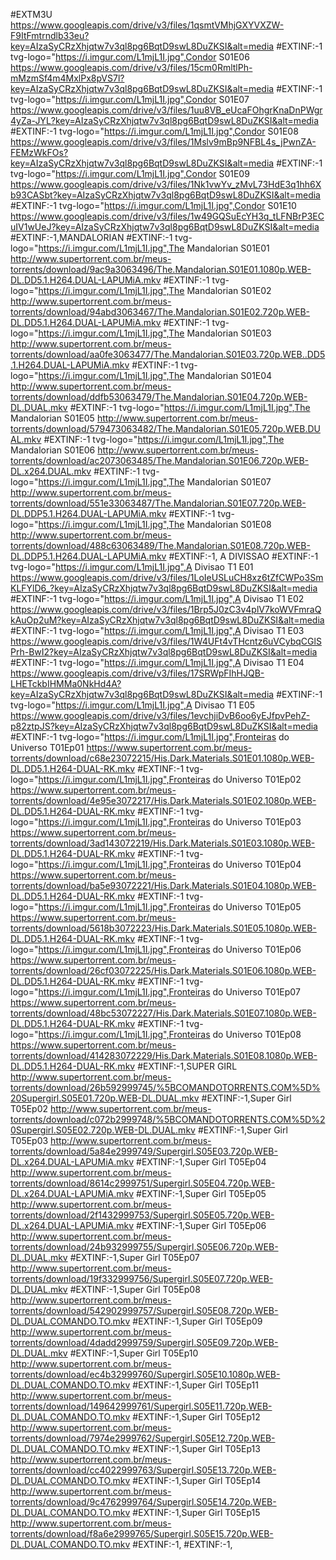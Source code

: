 #EXTM3U
https://www.googleapis.com/drive/v3/files/1qsmtVMhjGXYVXZW-F9ItFmtrndlb33eu?key=AIzaSyCRzXhjqtw7v3ql8pg6BqtD9swL8DuZKSI&alt=media
#EXTINF:-1 tvg-logo="https://i.imgur.com/L1mjL1I.jpg",Condor S01E06
https://www.googleapis.com/drive/v3/files/15cm0RmltlPh-mMzmSf4m4MxlPx8pVS7l?key=AIzaSyCRzXhjqtw7v3ql8pg6BqtD9swL8DuZKSI&alt=media
#EXTINF:-1 tvg-logo="https://i.imgur.com/L1mjL1I.jpg",Condor S01E07
https://www.googleapis.com/drive/v3/files/1uu8VB_eUcaFOhgrKnaDnPWgr4yZa-JYL?key=AIzaSyCRzXhjqtw7v3ql8pg6BqtD9swL8DuZKSI&alt=media
#EXTINF:-1 tvg-logo="https://i.imgur.com/L1mjL1I.jpg",Condor S01E08
https://www.googleapis.com/drive/v3/files/1Mslv9mBp9NFBL4s_jPwnZA-FEMzWkFOs?key=AIzaSyCRzXhjqtw7v3ql8pg6BqtD9swL8DuZKSI&alt=media
#EXTINF:-1 tvg-logo="https://i.imgur.com/L1mjL1I.jpg",Condor S01E09
https://www.googleapis.com/drive/v3/files/1Nk1vwYv_zMvL73HdE3q1hh6Xb93CASbt?key=AIzaSyCRzXhjqtw7v3ql8pg6BqtD9swL8DuZKSI&alt=media
#EXTINF:-1 tvg-logo="https://i.imgur.com/L1mjL1I.jpg",Condor S01E10
https://www.googleapis.com/drive/v3/files/1w49GQSuEcYH3q_tLFNBrP3ECuIV1wUeJ?key=AIzaSyCRzXhjqtw7v3ql8pg6BqtD9swL8DuZKSI&alt=media
#EXTINF:-1,MANDALORIAN
#EXTINF:-1 tvg-logo="https://i.imgur.com/L1mjL1I.jpg",The Mandalorian S01E01
http://www.supertorrent.com.br/meus-torrents/download/9ac9a3063496/The.Mandalorian.S01E01.1080p.WEB-DL.DD5.1.H264.DUAL-LAPUMiA.mkv
#EXTINF:-1 tvg-logo="https://i.imgur.com/L1mjL1I.jpg",The Mandalorian S01E02
http://www.supertorrent.com.br/meus-torrents/download/94abd3063467/The.Mandalorian.S01E02.720p.WEB-DL.DD5.1.H264.DUAL-LAPUMiA.mkv
#EXTINF:-1 tvg-logo="https://i.imgur.com/L1mjL1I.jpg",The Mandalorian S01E03
http://www.supertorrent.com.br/meus-torrents/download/aa0fe3063477/The.Mandalorian.S01E03.720p.WEB..DD5.1.H264.DUAL-LAPUMiA.mkv
#EXTINF:-1 tvg-logo="https://i.imgur.com/L1mjL1I.jpg",The Mandalorian S01E04
http://www.supertorrent.com.br/meus-torrents/download/ddfb53063479/The.Mandalorian.S01E04.720p.WEB-DL.DUAL.mkv
#EXTINF:-1 tvg-logo="https://i.imgur.com/L1mjL1I.jpg",The Mandalorian S01E05
http://www.supertorrent.com.br/meus-torrents/download/579473063482/The.Mandalorian.S01E05.720p.WEB.DUAL.mkv
#EXTINF:-1 tvg-logo="https://i.imgur.com/L1mjL1I.jpg",The Mandalorian S01E06
http://www.supertorrent.com.br/meus-torrents/download/ac2073063485/The.Mandalorian.S01E06.720p.WEB-DL.x264.DUAL.mkv
#EXTINF:-1 tvg-logo="https://i.imgur.com/L1mjL1I.jpg",The Mandalorian S01E07
http://www.supertorrent.com.br/meus-torrents/download/551e33063487/The.Mandalorian.S01E07.720p.WEB-DL.DDP5.1.H264.DUAL-LAPUMiA.mkv
#EXTINF:-1 tvg-logo="https://i.imgur.com/L1mjL1I.jpg",The Mandalorian S01E08
http://www.supertorrent.com.br/meus-torrents/download/488c63063489/The.Mandalorian.S01E08.720p.WEB-DL.DDP5.1.H264.DUAL-LAPUMiA.mkv
#EXTINF:-1, A DIVISSAO
#EXTINF:-1 tvg-logo="https://i.imgur.com/L1mjL1I.jpg",A Divisao T1 E01
https://www.googleapis.com/drive/v3/files/1LoIeUSLuCH8xz6tZfCWPo3SmKLFYlD6_?key=AIzaSyCRzXhjqtw7v3ql8pg6BqtD9swL8DuZKSI&alt=media
#EXTINF:-1 tvg-logo="https://i.imgur.com/L1mjL1I.jpg",A Divisao T1 E02
https://www.googleapis.com/drive/v3/files/1Brp5J0zC3v4plV7koWVFmraQkAuOp2uM?key=AIzaSyCRzXhjqtw7v3ql8pg6BqtD9swL8DuZKSI&alt=media
#EXTINF:-1 tvg-logo="https://i.imgur.com/L1mjL1I.jpg",A Divisao T1 E03
https://www.googleapis.com/drive/v3/files/1W4UFt4vTHcntz6uVCybqCGlSPrh-BwI2?key=AIzaSyCRzXhjqtw7v3ql8pg6BqtD9swL8DuZKSI&alt=media
#EXTINF:-1 tvg-logo="https://i.imgur.com/L1mjL1I.jpg",A Divisao T1 E04
https://www.googleapis.com/drive/v3/files/17SRWpFIhHJQB-LHETckbIHMMa0NkHd4A?key=AIzaSyCRzXhjqtw7v3ql8pg6BqtD9swL8DuZKSI&alt=media
#EXTINF:-1 tvg-logo="https://i.imgur.com/L1mjL1I.jpg",A Divisao T1 E05
https://www.googleapis.com/drive/v3/files/1evchjiDvB6oo6yEJfpvPehZ-p82ztpJS?key=AIzaSyCRzXhjqtw7v3ql8pg6BqtD9swL8DuZKSI&alt=media
#EXTINF:-1 tvg-logo="https://i.imgur.com/L1mjL1I.jpg",Fronteiras do Universo T01Ep01
https://www.supertorrent.com.br/meus-torrents/download/c68e23072215/His.Dark.Materials.S01E01.1080p.WEB-DL.DD5.1.H264-DUAL-RK.mkv
#EXTINF:-1 tvg-logo="https://i.imgur.com/L1mjL1I.jpg",Fronteiras do Universo T01Ep02
https://www.supertorrent.com.br/meus-torrents/download/4e95e3072217/His.Dark.Materials.S01E02.1080p.WEB-DL.DD5.1.H264-DUAL-RK.mkv
#EXTINF:-1 tvg-logo="https://i.imgur.com/L1mjL1I.jpg",Fronteiras do Universo T01Ep03
https://www.supertorrent.com.br/meus-torrents/download/3ad143072219/His.Dark.Materials.S01E03.1080p.WEB-DL.DD5.1.H264-DUAL-RK.mkv
#EXTINF:-1 tvg-logo="https://i.imgur.com/L1mjL1I.jpg",Fronteiras do Universo T01Ep04
https://www.supertorrent.com.br/meus-torrents/download/ba5e93072221/His.Dark.Materials.S01E04.1080p.WEB-DL.DD5.1.H264-DUAL-RK.mkv
#EXTINF:-1 tvg-logo="https://i.imgur.com/L1mjL1I.jpg",Fronteiras do Universo T01Ep05
https://www.supertorrent.com.br/meus-torrents/download/5618b3072223/His.Dark.Materials.S01E05.1080p.WEB-DL.DD5.1.H264-DUAL-RK.mkv
#EXTINF:-1 tvg-logo="https://i.imgur.com/L1mjL1I.jpg",Fronteiras do Universo T01Ep06
https://www.supertorrent.com.br/meus-torrents/download/26cf03072225/His.Dark.Materials.S01E06.1080p.WEB-DL.DD5.1.H264-DUAL-RK.mkv
#EXTINF:-1 tvg-logo="https://i.imgur.com/L1mjL1I.jpg",Fronteiras do Universo T01Ep07
https://www.supertorrent.com.br/meus-torrents/download/48bc53072227/His.Dark.Materials.S01E07.1080p.WEB-DL.DD5.1.H264-DUAL-RK.mkv
#EXTINF:-1 tvg-logo="https://i.imgur.com/L1mjL1I.jpg",Fronteiras do Universo T01Ep08
https://www.supertorrent.com.br/meus-torrents/download/414283072229/His.Dark.Materials.S01E08.1080p.WEB-DL.DD5.1.H264-DUAL-RK.mkv
#EXTINF:-1,SUPER GIRL
http://www.supertorrent.com.br/meus-torrents/download/26b592999745/%5BCOMANDOTORRENTS.COM%5D%20Supergirl.S05E01.720p.WEB-DL.DUAL.mkv
#EXTINF:-1,Super Girl T05Ep02
http://www.supertorrent.com.br/meus-torrents/download/c072b2999748/%5BCOMANDOTORRENTS.COM%5D%20Supergirl.S05E02.720p.WEB-DL.DUAL.mkv
#EXTINF:-1,Super Girl T05Ep03
http://www.supertorrent.com.br/meus-torrents/download/5a84e2999749/Supergirl.S05E03.720p.WEB-DL.x264.DUAL-LAPUMiA.mkv
#EXTINF:-1,Super Girl T05Ep04
http://www.supertorrent.com.br/meus-torrents/download/8614c2999751/Supergirl.S05E04.720p.WEB-DL.x264.DUAL-LAPUMiA.mkv
#EXTINF:-1,Super Girl T05Ep05
http://www.supertorrent.com.br/meus-torrents/download/2f1432999753/Supergirl.S05E05.720p.WEB-DL.x264.DUAL-LAPUMiA.mkv
#EXTINF:-1,Super Girl T05Ep06
http://www.supertorrent.com.br/meus-torrents/download/24b932999755/Supergirl.S05E06.720p.WEB-DL.DUAL.mkv
#EXTINF:-1,Super Girl T05Ep07
http://www.supertorrent.com.br/meus-torrents/download/19f332999756/Supergirl.S05E07.720p.WEB-DL.DUAL.mkv
#EXTINF:-1,Super Girl T05Ep08
http://www.supertorrent.com.br/meus-torrents/download/542902999757/Supergirl.S05E08.720p.WEB-DL.DUAL.COMANDO.TO.mkv
#EXTINF:-1,Super Girl T05Ep09
http://www.supertorrent.com.br/meus-torrents/download/4dadd2999759/Supergirl.S05E09.720p.WEB-DL.DUAL.mkv
#EXTINF:-1,Super Girl T05Ep10
http://www.supertorrent.com.br/meus-torrents/download/ec4b32999760/Supergirl.S05E10.1080p.WEB-DL.DUAL.COMANDO.TO.mkv
#EXTINF:-1,Super Girl T05Ep11
http://www.supertorrent.com.br/meus-torrents/download/149642999761/Supergirl.S05E11.720p.WEB-DL.DUAL.COMANDO.TO.mkv
#EXTINF:-1,Super Girl T05Ep12
http://www.supertorrent.com.br/meus-torrents/download/7974e2999762/Supergirl.S05E12.720p.WEB-DL.DUAL.COMANDO.TO.mkv
#EXTINF:-1,Super Girl T05Ep13
http://www.supertorrent.com.br/meus-torrents/download/cc4022999763/Supergirl.S05E13.720p.WEB-DL.DUAL.COMANDO.TO.mkv
#EXTINF:-1,Super Girl T05Ep14
http://www.supertorrent.com.br/meus-torrents/download/9c4762999764/Supergirl.S05E14.720p.WEB-DL.DUAL.COMANDO.TO.mkv
#EXTINF:-1,Super Girl T05Ep15
http://www.supertorrent.com.br/meus-torrents/download/f8a6e2999765/Supergirl.S05E15.720p.WEB-DL.DUAL.COMANDO.TO.mkv
#EXTINF:-1,
#EXTINF:-1,
